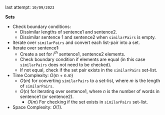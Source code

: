 last attempt: `10/09/2023`

**Sets**
- Check boundary conditions:
  - Dissimilar lengths of sentence1 and sentence2. 
  - Dissimilar sentence 1 and sentence2 when `similarPairs` is empty. 
- Iterate over `similarPairs` and convert each list-pair into a set. 
- Iterate over sentence1:
  - Create a set for $i^{th}$ sentence1, sentence2 elements. 
  - Check boundary condition if elements are equal (in this case `similarPairs` does not need to be checked). 
  - If not equal, check if the set pair exists in the `similarPairs` set-list. 
- Time Complexity: $O(m + n.m)$
  - $O(m)$ for converting `similarPairs` to a set-list, where $m$ is the length of `similarPairs`. 
  - $O(n)$ for iterating over sentence1, where $n$ is the number of words in sentence1 (or sentence2). 
    - $O(m)$ For checking if the set exists in `similarPairs` set-list. 
- Space Complexity: $O(1)$. 